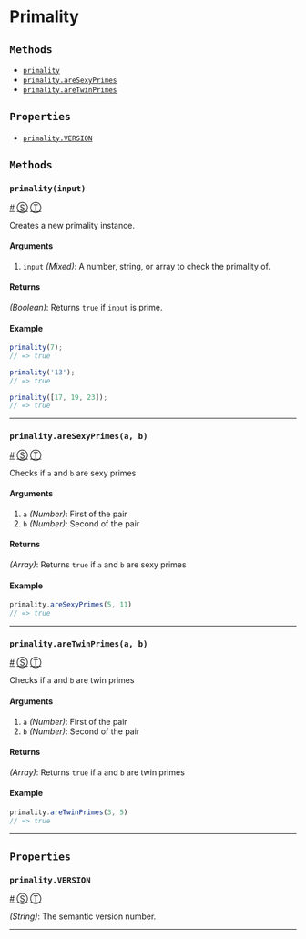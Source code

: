 # Primality

<!-- div -->


<!-- div -->

## <a id="Methods"></a>`Methods`
* [`primality`](#primalityinput)
* [`primality.areSexyPrimes`](#primalityaresexyprimesa-b)
* [`primality.areTwinPrimes`](#primalityaretwinprimesa-b)

<!-- /div -->


<!-- div -->

## `Properties`
* [`primality.VERSION`](#primalityversion)

<!-- /div -->


<!-- /div -->


<!-- div -->


<!-- div -->

## `Methods`

<!-- div -->

### <a id="primalityinput"></a>`primality(input)`
<a href="#primalityinput">#</a> [&#x24C8;](https://github.com/KenanY/primality/blob/master/primality.js#L154 "View in source") [&#x24C9;][1]

Creates a new primality instance.

#### Arguments
1. `input` *(Mixed)*: A number, string, or array to check the primality of.

#### Returns
*(Boolean)*: Returns `true` if `input` is prime.

#### Example
```js
primality(7);
// => true

primality('13');
// => true

primality([17, 19, 23]);
// => true
```

* * *

<!-- /div -->


<!-- div -->

### <a id="primalityaresexyprimesa-b"></a>`primality.areSexyPrimes(a, b)`
<a href="#primalityaresexyprimesa-b">#</a> [&#x24C8;](https://github.com/KenanY/primality/blob/master/primality.js#L201 "View in source") [&#x24C9;][1]

Checks if `a` and `b` are sexy primes

#### Arguments
1. `a` *(Number)*: First of the pair
2. `b` *(Number)*: Second of the pair

#### Returns
*(Array)*: Returns `true` if `a` and `b` are sexy primes

#### Example
```js
primality.areSexyPrimes(5, 11)
// => true
```

* * *

<!-- /div -->


<!-- div -->

### <a id="primalityaretwinprimesa-b"></a>`primality.areTwinPrimes(a, b)`
<a href="#primalityaretwinprimesa-b">#</a> [&#x24C8;](https://github.com/KenanY/primality/blob/master/primality.js#L182 "View in source") [&#x24C9;][1]

Checks if `a` and `b` are twin primes

#### Arguments
1. `a` *(Number)*: First of the pair
2. `b` *(Number)*: Second of the pair

#### Returns
*(Array)*: Returns `true` if `a` and `b` are twin primes

#### Example
```js
primality.areTwinPrimes(3, 5)
// => true
```

* * *

<!-- /div -->


<!-- /div -->


<!-- div -->

## `Properties`

<!-- div -->

### <a id="primalityversion"></a>`primality.VERSION`
<a href="#primalityversion">#</a> [&#x24C8;](https://github.com/KenanY/primality/blob/master/primality.js#L214 "View in source") [&#x24C9;][1]

*(String)*: The semantic version number.

* * *

<!-- /div -->


<!-- /div -->


<!-- /div -->


  [1]: #Methods "Jump back to the TOC."
